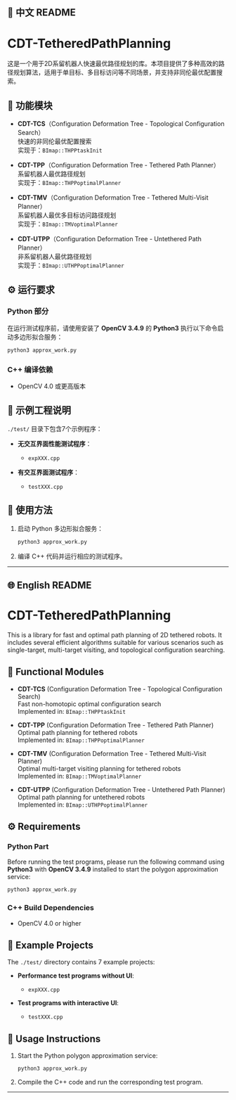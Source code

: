 ## 📄 中文 README

# CDT-TetheredPathPlanning

这是一个用于2D系留机器人快速最优路径规划的库。本项目提供了多种高效的路径规划算法，适用于单目标、多目标访问等不同场景，并支持非同伦最优配置搜索。

## 🧩 功能模块

- **CDT-TCS**（Configuration Deformation Tree - Topological Configuration Search）  
  快速的非同伦最优配置搜索  
  实现于：`BImap::THPPtaskInit`

- **CDT-TPP**（Configuration Deformation Tree - Tethered Path Planner）  
  系留机器人最优路径规划  
  实现于：`BImap::THPPoptimalPlanner`

- **CDT-TMV**（Configuration Deformation Tree - Tethered Multi-Visit Planner）  
  系留机器人最优多目标访问路径规划  
  实现于：`BImap::TMVoptimalPlanner`

- **CDT-UTPP**（Configuration Deformation Tree - Untethered Path Planner）  
  非系留机器人最优路径规划  
  实现于：`BImap::UTHPPoptimalPlanner`

## ⚙️ 运行要求

### Python 部分
在运行测试程序前，请使用安装了 **OpenCV 3.4.9** 的 **Python3** 执行以下命令启动多边形拟合服务：
```bash
python3 approx_work.py
```

### C++ 编译依赖
- OpenCV 4.0 或更高版本

## 📁 示例工程说明

`./test/` 目录下包含7个示例程序：

- **无交互界面性能测试程序**：
  - `expXXX.cpp`

- **有交互界面测试程序**：
  - `testXXX.cpp`

## 🚀 使用方法

1. 启动 Python 多边形拟合服务：
   ```bash
   python3 approx_work.py
   ```

2. 编译 C++ 代码并运行相应的测试程序。

---

## 🌐 English README

# CDT-TetheredPathPlanning

This is a library for fast and optimal path planning of 2D tethered robots. It includes several efficient algorithms suitable for various scenarios such as single-target, multi-target visiting, and topological configuration searching.

## 🧩 Functional Modules

- **CDT-TCS** (Configuration Deformation Tree - Topological Configuration Search)  
  Fast non-homotopic optimal configuration search  
  Implemented in: `BImap::THPPtaskInit`

- **CDT-TPP** (Configuration Deformation Tree - Tethered Path Planner)  
  Optimal path planning for tethered robots  
  Implemented in: `BImap::THPPoptimalPlanner`

- **CDT-TMV** (Configuration Deformation Tree - Tethered Multi-Visit Planner)  
  Optimal multi-target visiting planning for tethered robots  
  Implemented in: `BImap::TMVoptimalPlanner`

- **CDT-UTPP** (Configuration Deformation Tree - Untethered Path Planner)  
  Optimal path planning for untethered robots  
  Implemented in: `BImap::UTHPPoptimalPlanner`

## ⚙️ Requirements

### Python Part
Before running the test programs, please run the following command using **Python3** with **OpenCV 3.4.9** installed to start the polygon approximation service:
```bash
python3 approx_work.py
```

### C++ Build Dependencies
- OpenCV 4.0 or higher

## 📁 Example Projects

The `./test/` directory contains 7 example projects:

- **Performance test programs without UI**:
  - `expXXX.cpp`

- **Test programs with interactive UI**:
  - `testXXX.cpp`

## 🚀 Usage Instructions

1. Start the Python polygon approximation service:
   ```bash
   python3 approx_work.py
   ```

2. Compile the C++ code and run the corresponding test program.

---
